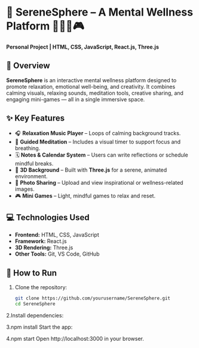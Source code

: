 # 🌿 SereneSphere – A Mental Wellness Platform 🧘‍♀️🎵🎮

**Personal Project | HTML, CSS, JavaScript, React.js, Three.js**

## 🧘 Overview

**SereneSphere** is an interactive mental wellness platform designed to promote relaxation, emotional well-being, and creativity. It combines calming visuals, relaxing sounds, meditation tools, creative sharing, and engaging mini-games — all in a single immersive space.

## ✨ Key Features

- 🎧 **Relaxation Music Player** – Loops of calming background tracks.
- 🧘 **Guided Meditation** – Includes a visual timer to support focus and breathing.
- 🗓️ **Notes & Calendar System** – Users can write reflections or schedule mindful breaks.
- 🌌 **3D Background** – Built with **Three.js** for a serene, animated environment.
- 📸 **Photo Sharing** – Upload and view inspirational or wellness-related images.
- 🎮 **Mini Games** – Light, mindful games to relax and reset.

## 💻 Technologies Used

- **Frontend:** HTML, CSS, JavaScript
- **Framework:** React.js
- **3D Rendering:** Three.js
- **Other Tools:** Git, VS Code, GitHub

## 🚀 How to Run

1. Clone the repository:
   ```bash
   git clone https://github.com/yourusername/SereneSphere.git
   cd SereneSphere
2.Install dependencies:

3.npm install
Start the app:

4.npm start
Open http://localhost:3000 in your browser.



